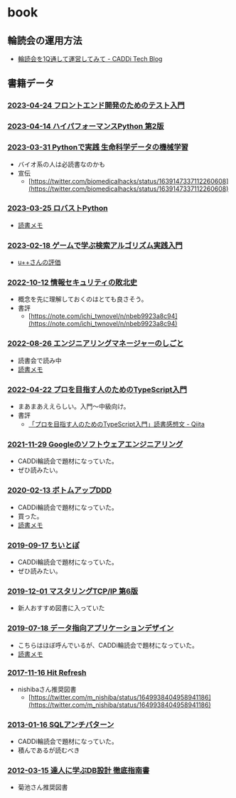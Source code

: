 # book

## 輪読会の運用方法

- [輪読会を1Q通して運営してみて - CADDi Tech Blog](https://caddi.tech/archives/4217)

## 書籍データ

### [2023-04-24 フロントエンド開発のためのテスト入門](https://www.amazon.co.jp/dp/B0BWR5GHMP/)

### [2023-04-14 ハイパフォーマンスPython 第2版](https://www.oreilly.co.jp/blog/2023/03/1990_high_performance_python_2e.html)

### [2023-03-31 Pythonで実践 生命科学データの機械学習](https://www.amazon.co.jp/dp/4758122636)

- バイオ系の人は必読書なのかも
- 宣伝
  - [https://twitter.com/biomedicalhacks/status/1639147337112260608](https://twitter.com/biomedicalhacks/status/1639147337112260608)

### [2023-03-25 ロバストPython](https://www.oreilly.co.jp//books/9784814400171/)

- [読書メモ](./2023-03-25_robust-python.md)

### [2023-02-18 ゲームで学ぶ検索アルゴリズム実践入門](https://www.amazon.co.jp/dp/4297133601)

- [u++さんの評価](https://twitter.com/upura0/status/1632027942841913344)

### [2022-10-12 情報セキュリティの敗北史](https://www.amazon.co.jp/dp/4826902433)

- 概念を先に理解しておくのはとても良さそう。
- 書評
  - [https://note.com/ichi_twnovel/n/nbeb9923a8c94](https://note.com/ichi_twnovel/n/nbeb9923a8c94)

### [2022-08-26 エンジニアリングマネージャーのしごと](https://www.oreilly.co.jp/books/9784873119946/)

- 読書会で読み中
- [読書メモ](./2022-08-26_engineering-manager.md)

### [2022-04-22 プロを目指す人のためのTypeScript入門](https://gihyo.jp/book/2022/978-4-297-12747-3)

- まあまあええらしい。入門～中級向け。
- 書評
  - [「プロを目指す人のためのTypeScript入門」読書感想文 - Qiita](https://qiita.com/Yametaro/items/e3edba38d0fdc337e041)

### [2021-11-29 Googleのソフトウェアエンジニアリング](https://www.oreilly.co.jp/books/9784873119656/)

- CADDi輪読会で題材になっていた。
- ぜひ読みたい。

### [2020-02-13 ボトムアップDDD](https://www.amazon.co.jp/dp/B082WXZVPC/)

- CADDi輪読会で題材になっていた。
- 買った。
- [読書メモ](./2020-02-13_bottom-up-ddd.md)

### [2019-09-17 ちいとぽ](https://www.amazon.co.jp/dp/4820729632)

- CADDi輪読会で題材になっていた。
- ぜひ読みたい。

### [2019-12-01 マスタリングTCP/IP 第6版](https://www.amazon.co.jp/dp/4274224473)

- 新人おすすめ図書に入っていた

### [2019-07-18 データ指向アプリケーションデザイン](https://www.oreilly.co.jp/books/9784873118703/)

- こちらはほぼ呼んでいるが、CADDi輪読会で題材になっていた。
- [読書メモ](./2019-07-18_data-intensive-applications-design.md)

### [2017-11-16 Hit Refresh](https://www.amazon.co.jp/dp/B076Q6M456)

- nishibaさん推奨図書
  - [https://twitter.com/m_nishiba/status/1649938404958941186](https://twitter.com/m_nishiba/status/1649938404958941186)

### [2013-01-16 SQLアンチパターン](https://www.amazon.co.jp/dp/4873115892)

- CADDi輪読会で題材になっていた。
- 積んであるが読むべき

### [2012-03-15 達人に学ぶDB設計 徹底指南書](https://www.amazon.co.jp/dp/B00EE1XPAI)

- 菊池さん推奨図書